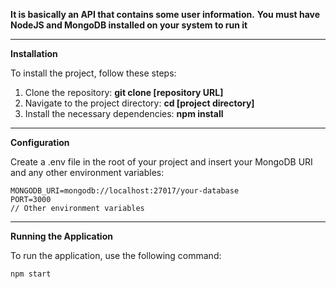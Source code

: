 **It is basically an API that contains some user information.**
**You must have NodeJS and MongoDB installed on your system to run it**
***
**Installation**

To install the project, follow these steps:

1. Clone the repository:
**git clone [repository URL]**
1. Navigate to the project directory:
**cd [project directory]**
1. Install the necessary dependencies:
**npm install**
***
**Configuration**

Create a .env file in the root of your project and insert your MongoDB URI and any other environment variables:

    MONGODB_URI=mongodb://localhost:27017/your-database
    PORT=3000
    // Other environment variables
***
**Running the Application**

To run the application, use the following command:

    npm start

